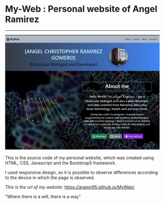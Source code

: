 # My-Web : Personal website of Angel Ramirez
***
![Image of My Website](assets/myweb.jpg)

This is the source code of my personal website, which was created using HTML, CSS, Javascript and the Bootstrap5 framework.

I used responsive design, so it is possible to observe differences according to the device in which the page is observed.

*This is the url of my website:*
<https://aramir95.github.io/MyWeb/>

"Where there is a will, there is a way"


